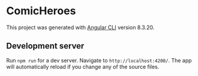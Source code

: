 # ComicHeroes

This project was generated with [Angular CLI](https://github.com/angular/angular-cli) version 8.3.20.

## Development server

Run `npm run` for a dev server. Navigate to `http://localhost:4200/`. The app will automatically reload if you change any of the source files.
